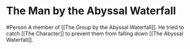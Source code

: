 # The Man by the Abyssal Waterfall
#Person 
A member of [[The Group by the Abyssal Waterfall]]. He tried to catch [[The Character]] to prevent them from falling down [[The Abyssal Waterfall]]. 
